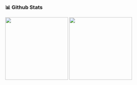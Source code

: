 <!-- [![Github](https://img.shields.io/github/followers/alirzasahb?label=Follow&style=social)](https://github.com/alirzasahb) -->

### 📊 Github Stats
<div>
    <img height=200 src="https://github-readme-stats.vercel.app/api?username=alirzasahb&show_icons=true&count_private=true&hide_border=true&theme=tokyonight" />
    <img height=200 src="https://github-readme-stats.vercel.app/api/top-langs/?username=alirzasahb&theme=tokyonight&hide_border=true&layout=compact" />

</div>

<!-- [![alirzasahb github stats](https://github-readme-stats.vercel.app/api?username=alirzasahb)](https://github.com/alirzasahb) -->
